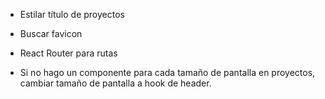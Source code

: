 - Estilar título de proyectos
- Buscar favicon
- React Router para rutas


- Si no hago un componente para cada tamaño de pantalla en proyectos, cambiar tamaño de pantalla a hook de header.
